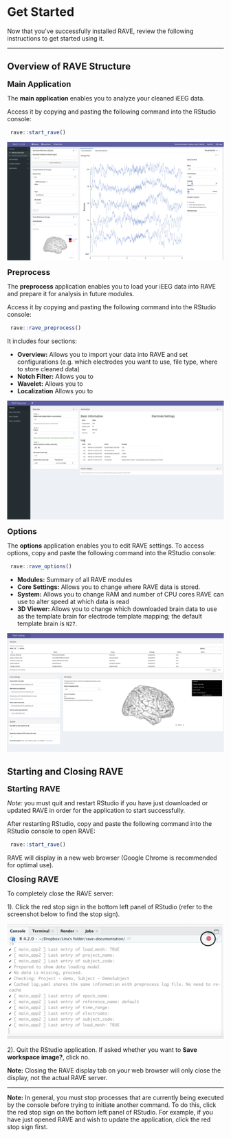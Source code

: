 # Get Started

Now that you've successfully installed RAVE, review the following instructions to get started using it.  

--- 

## Overview of RAVE Structure 
<font size="4">**Main Application**</font>

The **main application** enables you to analyze your cleaned iEEG data. 

Access it by copying and pasting the following command into the RStudio console: 
```r 
 rave::start_rave() 
```
![Sample screenshot of RAVE main application](static/image/mainapp.png) 

<font size="4">**Preprocess**</font>

The **preprocess** application enables you to load your iEEG data into RAVE and prepare it for analysis in future modules. 

Access it by copying and pasting the following command into the RStudio console: 
```r 
 rave::rave_preprocess() 
```

It includes four sections: 
* **Overview:** Allows you to import your data into RAVE and set configurations (e.g. which electrodes you want to use, file type, where to store cleaned data)
* **Notch Filter:** Allows you to 
* **Wavelet:** Allows you to 
* **Localization** Allows you to 

![Screenshot of RAVE preprocess](static/image/preprocess.png)

<font size="4">**Options**</font>

The **options** application enables you to edit RAVE settings. To access options, copy and paste the following command into the RStudio console: 

```r 
 rave::rave_options()
```

* **Modules:** Summary of all RAVE modules
* **Core Settings:** Allows you to change where RAVE data is stored.  
* **System:** Allows you to change RAM and number of CPU cores RAVE can use to alter speed at which data is read 
* **3D Viewer:** Allows you to change which downloaded brain data to use as the template brain for electrode template mapping; the default template brain is `N27`. 

![Screenshot of RAVE options](static/image/options.png) 

## Starting and Closing RAVE

<font size="4">**Starting RAVE**</font>

*Note:* you must quit and restart RStudio if you have just downloaded or updated RAVE in order for the application to start successfully.

After restarting RStudio, copy and paste the following command into the RStudio console to open RAVE: 

```r
 rave::start_rave()
```

RAVE will display in a new web browser (Google Chrome is recommended for optimal use). 

<font size="4">**Closing RAVE**</font>

To completely close the RAVE server: 

1). Click the red stop sign in the bottom left panel of RStudio (refer to the screenshot below to find the stop sign). 

![Screenshot of RStudio console stop sign](static/image/RStudioConsoleStopSign.png) 

2). Quit the RStudio application. If asked whether you want to **Save workspace image?**, click no.  

**Note:** Closing the RAVE display tab on your web browser will only close the display, not the actual RAVE server. 

---

<!-- ## Change RAVE Settings
To access and change RAVE settings, copy and paste the following command into the RStudio console: 

```r 
 rave::rave_options()
```

* **Modules:** Summary of all RAVE modules
* **Core Settings:** Allows you to change where RAVE data is stored.  
* **System:** Allows you to change RAM and number of CPU cores RAVE can use to alter speed at which data is read 
* **3D Viewer:** Allows you to change which downloaded brain data to use as the template brain for electrode template mapping; the default template brain is `N27`. 

--> 

**Note:** In general, you must stop processes that are currently being executed by the console before trying to initiate another command. To do this, click the red stop sign on the bottom left panel of RStudio. For example, if you have just opened RAVE and wish to update the application, click the red stop sign first. 
